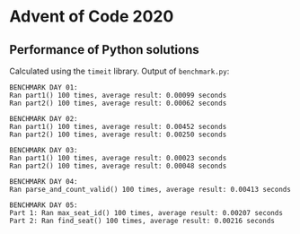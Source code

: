 # Advent of Code 2020
## Performance of Python solutions
Calculated using the `timeit` library. Output of `benchmark.py`:

```
BENCHMARK DAY 01:
Ran part1() 100 times, average result: 0.00099 seconds
Ran part2() 100 times, average result: 0.00062 seconds

BENCHMARK DAY 02:
Ran part1() 100 times, average result: 0.00452 seconds
Ran part2() 100 times, average result: 0.00250 seconds

BENCHMARK DAY 03:
Ran part1() 100 times, average result: 0.00023 seconds
Ran part2() 100 times, average result: 0.00048 seconds

BENCHMARK DAY 04:
Ran parse_and_count_valid() 100 times, average result: 0.00413 seconds

BENCHMARK DAY 05:
Part 1: Ran max_seat_id() 100 times, average result: 0.00207 seconds
Part 2: Ran find_seat() 100 times, average result: 0.00216 seconds
```